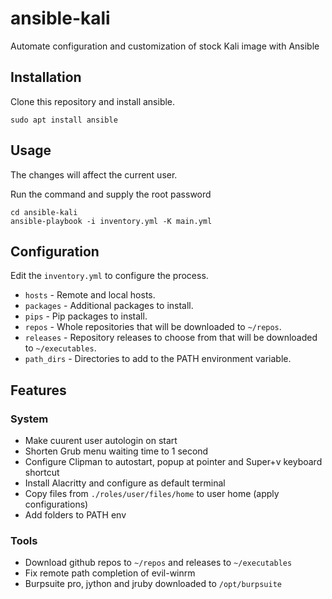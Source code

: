
# ansible-kali

Automate configuration and customization of stock Kali image with Ansible


## Installation

Clone this repository and install ansible.
```shell
sudo apt install ansible 
```


## Usage

The changes will affect the current user.

Run the command and supply the root password
```shell
cd ansible-kali
ansible-playbook -i inventory.yml -K main.yml
```

## Configuration

Edit the ```inventory.yml``` to configure the process. 

* ```hosts``` - Remote and local hosts.
* ```packages``` - Additional packages to install.
* ```pips``` - Pip packages to install.
* ```repos``` - Whole repositories that will be downloaded to ```~/repos```.
* ```releases``` - Repository releases to choose from that will be downloaded to ```~/executables```.
* ```path_dirs``` - Directories to add to the PATH environment variable.

## Features

### System

- Make cuurent user autologin on start
- Shorten Grub menu waiting time to 1 second
- Configure Clipman to autostart, popup at pointer and Super+v keyboard shortcut
- Install Alacritty and configure as default terminal
- Copy files from ```./roles/user/files/home``` to user home (apply configurations)
- Add folders to PATH env


### Tools
- Download github repos to ```~/repos``` and releases to ```~/executables```
- Fix remote path completion of evil-winrm
- Burpsuite pro, jython and jruby downloaded to ```/opt/burpsuite```
